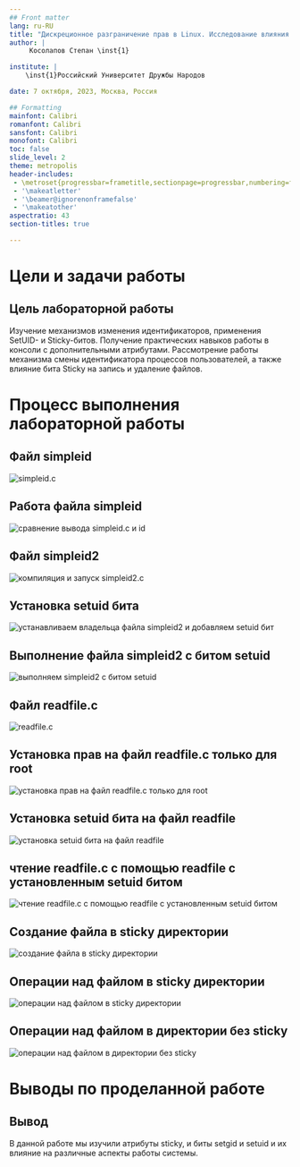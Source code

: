```yaml
---
## Front matter
lang: ru-RU
title: "Дискреционное разграничение прав в Linux. Исследование влияния дополнительных атрибутов"
author: |
	 Косолапов Степан \inst{1}

institute: |
	\inst{1}Российский Университет Дружбы Народов

date: 7 октября, 2023, Москва, Россия

## Formatting
mainfont: Calibri
romanfont: Calibri
sansfont: Calibri
monofont: Calibri
toc: false
slide_level: 2
theme: metropolis
header-includes:
 - \metroset{progressbar=frametitle,sectionpage=progressbar,numbering=fraction}
 - '\makeatletter'
 - '\beamer@ignorenonframefalse'
 - '\makeatother'
aspectratio: 43
section-titles: true

---
```


# Цели и задачи работы

## Цель лабораторной работы

Изучение механизмов изменения идентификаторов, применения
SetUID- и Sticky-битов. Получение практических навыков работы в консоли с дополнительными атрибутами. Рассмотрение работы механизма
смены идентификатора процессов пользователей, а также влияние бита
Sticky на запись и удаление файлов.

# Процесс выполнения лабораторной работы

## Файл simpleid 

![simpleid.c](../img/image1.png)

## Работа файла simpleid 

![сравнение вывода simpleid.c и id](../img/image3.png)

## Файл simpleid2

![компиляция и запуск simpleid2.c](../img/image5.png)

## Установка setuid бита

![устанавливаем владельца файла simpleid2 и добавляем setuid бит](../img/image6.png)

## Выполнение файла simpleid2 с битом setuid

![выполняем simpleid2 с битом setuid](../img/image7.png)

## Файл readfile.c

![readfile.c](../img/image8.png)

## Установка прав на файл readfile.c только для root

![установка прав на файл readfile.c только для root](../img/image9.png)

## Установка setuid бита на файл readfile

![установка setuid бита на файл readfile](../img/image10.png)

## чтение readfile.c с помощью readfile с установленным setuid битом

![чтение readfile.c с помощью readfile с установленным setuid битом](../img/image11.png)

## Создание файла в sticky директории

![создание файла в sticky директории](../img/image13.png)

## Операции над файлом в sticky директории

![операции над файлом в sticky директории](../img/image14.png)

## Операции над файлом в директории без sticky

![операции над файлом в директории без sticky](../img/image16.png)

# Выводы по проделанной работе

## Вывод

В данной работе мы изучили атрибуты sticky, и биты setgid и setuid и их влияние на различные аспекты работы системы.
